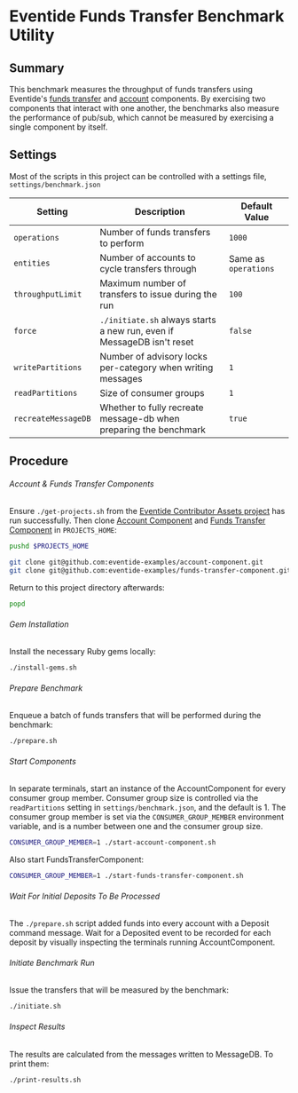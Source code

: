 # Eventide Funds Transfer Benchmark Utility

## Summary

This benchmark measures the throughput of funds transfers using Eventide's [funds transfer](https://github.com/eventide-examples/funds-transfer-component) and [account](https://github.com/eventide-examples/account-component) components. By exercising two components that interact with one another, the benchmarks also measure the performance of pub/sub, which cannot be measured by exercising a single component by itself.

## Settings

Most of the scripts in this project can be controlled with a settings file, `settings/benchmark.json`

| Setting             | Description                                                            | Default Value        |
| ------------------- | ---------------------------------------------------------------------- | -------------------- |
| `operations`        | Number of funds transfers to perform                                   | `1000`               |
| `entities`          | Number of accounts to cycle transfers through                          | Same as `operations` |
| `throughputLimit`   | Maximum number of transfers to issue during the run                    | `100`                |
| `force`             | `./initiate.sh` always starts a new run, even if MessageDB isn't reset | `false`              |
| `writePartitions`   | Number of advisory locks per-category when writing messages            | `1`                  |
| `readPartitions`    | Size of consumer groups                                                | `1`                  |
| `recreateMessageDB` | Whether to fully recreate message-db when preparing the benchmark      | `true`               |

## Procedure

###### Account & Funds Transfer Components

Ensure `./get-projects.sh` from the [Eventide Contributor Assets project](https://github.com/eventide-project/contributor-assets) has run successfully. Then clone [Account Component](https://github.com/eventide-examples/account-component) and [Funds Transfer Component](https://github.com/eventide-examples/account-component) in `PROJECTS_HOME`:

``` sh
pushd $PROJECTS_HOME

git clone git@github.com:eventide-examples/account-component.git
git clone git@github.com:eventide-examples/funds-transfer-component.git
```

Return to this project directory afterwards:

``` sh
popd
```

###### Gem Installation

Install the necessary Ruby gems locally:

``` sh
./install-gems.sh
```

###### Prepare Benchmark

Enqueue a batch of funds transfers that will be performed during the benchmark:

``` sh
./prepare.sh
```

###### Start Components

In separate terminals, start an instance of the AccountComponent for every consumer group member. Consumer group size is controlled via the `readPartitions` setting in `settings/benchmark.json`, and the default is 1. The consumer group member is set via the `CONSUMER_GROUP_MEMBER` environment variable, and is a number between one and the consumer group size.

``` sh
CONSUMER_GROUP_MEMBER=1 ./start-account-component.sh
```

Also start FundsTransferComponent:

``` sh
CONSUMER_GROUP_MEMBER=1 ./start-funds-transfer-component.sh
```

###### Wait For Initial Deposits To Be Processed

The `./prepare.sh` script added funds into every account with a Deposit command message. Wait for a Deposited event to be recorded for each deposit by visually inspecting the terminals running AccountComponent.

###### Initiate Benchmark Run

Issue the transfers that will be measured by the benchmark:

``` sh
./initiate.sh
```
###### Inspect Results

The results are calculated from the messages written to MessageDB. To print them:

``` sh
./print-results.sh
```
